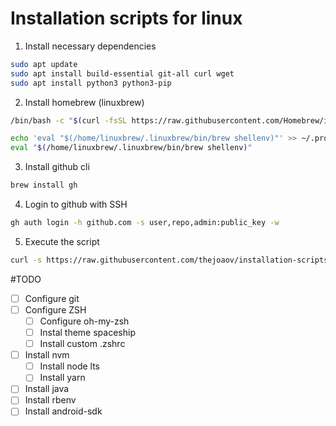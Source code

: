 # Installation scripts for linux

1. Install necessary dependencies

```bash
sudo apt update
sudo apt install build-essential git-all curl wget
sudo apt install python3 python3-pip
```

2. Install homebrew (linuxbrew)

```bash
/bin/bash -c "$(curl -fsSL https://raw.githubusercontent.com/Homebrew/install/HEAD/install.sh)"

echo 'eval "$(/home/linuxbrew/.linuxbrew/bin/brew shellenv)"' >> ~/.profile
eval "$(/home/linuxbrew/.linuxbrew/bin/brew shellenv)"
```

3. Install github cli

```bash
brew install gh
```

4. Login to github with SSH

```bash
gh auth login -h github.com -s user,repo,admin:public_key -w
```

5. Execute the script

```bash
curl -s https://raw.githubusercontent.com/thejoaov/installation-scripts/HEAD/linux/install.py | python3
```

#TODO
- [ ] Configure git
- [ ] Configure ZSH
   - [ ] Configure oh-my-zsh
   - [ ] Instal theme spaceship
   - [ ] Install custom .zshrc
- [ ] Install nvm
   - [ ] Install node lts
   - [ ] Install yarn
- [ ] Install java
- [ ] Install rbenv
- [ ] Install android-sdk
